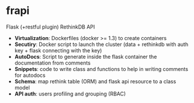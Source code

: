 frapi
=====

Flask (+restful plugin) RethinkDB API

* **Virtualization**: Dockerfiles (docker >= 1.3) to create containers
* **Secutiry**: Docker script to launch the cluster (data + rethinkdb with auth key + flask connecting with the key)
* **AutoDocs**: Script to generate inside the flask container the documentation from comments
* **Snippets**: code to write class and functions to help in writing comments for autodocs
* **Schema**: map rethink table (ORM) and flask api resource to a class model
* **API auth**: users profiling and grouping (RBAC)
